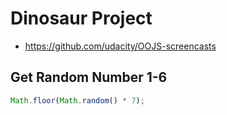 # Dinosaur Project

- <https://github.com/udacity/OOJS-screencasts>

## Get Random Number 1-6

```js
Math.floor(Math.random() * 7);
```
